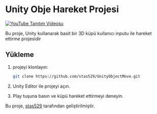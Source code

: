 # Unity Obje Hareket Projesi

[![YouTube Tanıtım Videosu](https://img.youtube.com/vi/SBXTaDlpGzo/maxresdefault.jpg)](https://www.youtube.com/watch?v=SBXTaDlpGzo)


Bu proje, Unity kullanarak basit bir 3D küpü kullanıcı inputu ile hareket ettirme projesidir

## Yükleme

1. projeyi klonlayın:
    ```bash
    git clone https://github.com/stas529/UnityObjectMove.git
    ```

2. Unity Editor ile projeyi açın.

3. Play tuşuna basın ve küpü hareket ettirmeyi deneyin.


Bu proje, [stas529](https://github.com/stas529) tarafından geliştirilmiştir.
